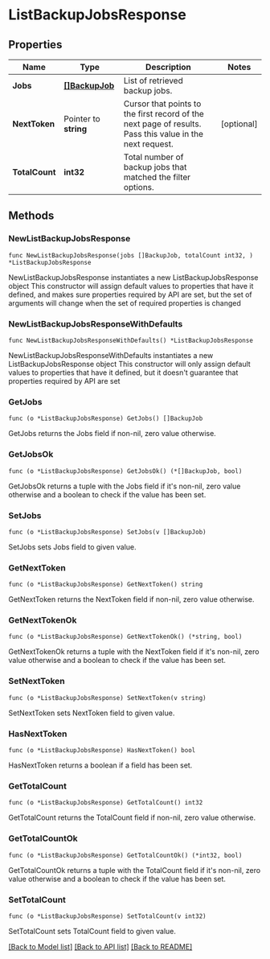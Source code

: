 # ListBackupJobsResponse

## Properties

Name | Type | Description | Notes
------------ | ------------- | ------------- | -------------
**Jobs** | [**[]BackupJob**](BackupJob.md) | List of retrieved backup jobs. | 
**NextToken** | Pointer to **string** | Cursor that points to the first record of the next page of results. Pass this value in the next request.  | [optional] 
**TotalCount** | **int32** | Total number of backup jobs that matched the filter options. | 

## Methods

### NewListBackupJobsResponse

`func NewListBackupJobsResponse(jobs []BackupJob, totalCount int32, ) *ListBackupJobsResponse`

NewListBackupJobsResponse instantiates a new ListBackupJobsResponse object
This constructor will assign default values to properties that have it defined,
and makes sure properties required by API are set, but the set of arguments
will change when the set of required properties is changed

### NewListBackupJobsResponseWithDefaults

`func NewListBackupJobsResponseWithDefaults() *ListBackupJobsResponse`

NewListBackupJobsResponseWithDefaults instantiates a new ListBackupJobsResponse object
This constructor will only assign default values to properties that have it defined,
but it doesn't guarantee that properties required by API are set

### GetJobs

`func (o *ListBackupJobsResponse) GetJobs() []BackupJob`

GetJobs returns the Jobs field if non-nil, zero value otherwise.

### GetJobsOk

`func (o *ListBackupJobsResponse) GetJobsOk() (*[]BackupJob, bool)`

GetJobsOk returns a tuple with the Jobs field if it's non-nil, zero value otherwise
and a boolean to check if the value has been set.

### SetJobs

`func (o *ListBackupJobsResponse) SetJobs(v []BackupJob)`

SetJobs sets Jobs field to given value.


### GetNextToken

`func (o *ListBackupJobsResponse) GetNextToken() string`

GetNextToken returns the NextToken field if non-nil, zero value otherwise.

### GetNextTokenOk

`func (o *ListBackupJobsResponse) GetNextTokenOk() (*string, bool)`

GetNextTokenOk returns a tuple with the NextToken field if it's non-nil, zero value otherwise
and a boolean to check if the value has been set.

### SetNextToken

`func (o *ListBackupJobsResponse) SetNextToken(v string)`

SetNextToken sets NextToken field to given value.

### HasNextToken

`func (o *ListBackupJobsResponse) HasNextToken() bool`

HasNextToken returns a boolean if a field has been set.

### GetTotalCount

`func (o *ListBackupJobsResponse) GetTotalCount() int32`

GetTotalCount returns the TotalCount field if non-nil, zero value otherwise.

### GetTotalCountOk

`func (o *ListBackupJobsResponse) GetTotalCountOk() (*int32, bool)`

GetTotalCountOk returns a tuple with the TotalCount field if it's non-nil, zero value otherwise
and a boolean to check if the value has been set.

### SetTotalCount

`func (o *ListBackupJobsResponse) SetTotalCount(v int32)`

SetTotalCount sets TotalCount field to given value.



[[Back to Model list]](../README.md#documentation-for-models) [[Back to API list]](../README.md#documentation-for-api-endpoints) [[Back to README]](../README.md)



